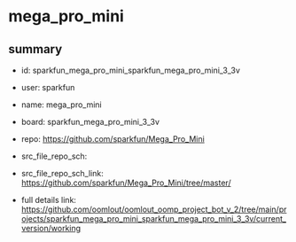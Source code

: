 # mega_pro_mini
 
## summary 
* id: sparkfun_mega_pro_mini_sparkfun_mega_pro_mini_3_3v
* user: sparkfun
* name: mega_pro_mini
* board: sparkfun_mega_pro_mini_3_3v
* repo: https://github.com/sparkfun/Mega_Pro_Mini



* src_file_repo_sch: 
* src_file_repo_sch_link: https://github.com/sparkfun/Mega_Pro_Mini/tree/master/
* full details link: https://github.com/oomlout/oomlout_oomp_project_bot_v_2/tree/main/projects/sparkfun_mega_pro_mini_sparkfun_mega_pro_mini_3_3v/current_version/working  







